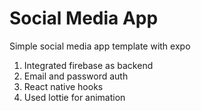 # Social Media App

Simple social media app template with expo

1. Integrated firebase as backend
2. Email and password auth
3. React native hooks
4. Used lottie for animation

